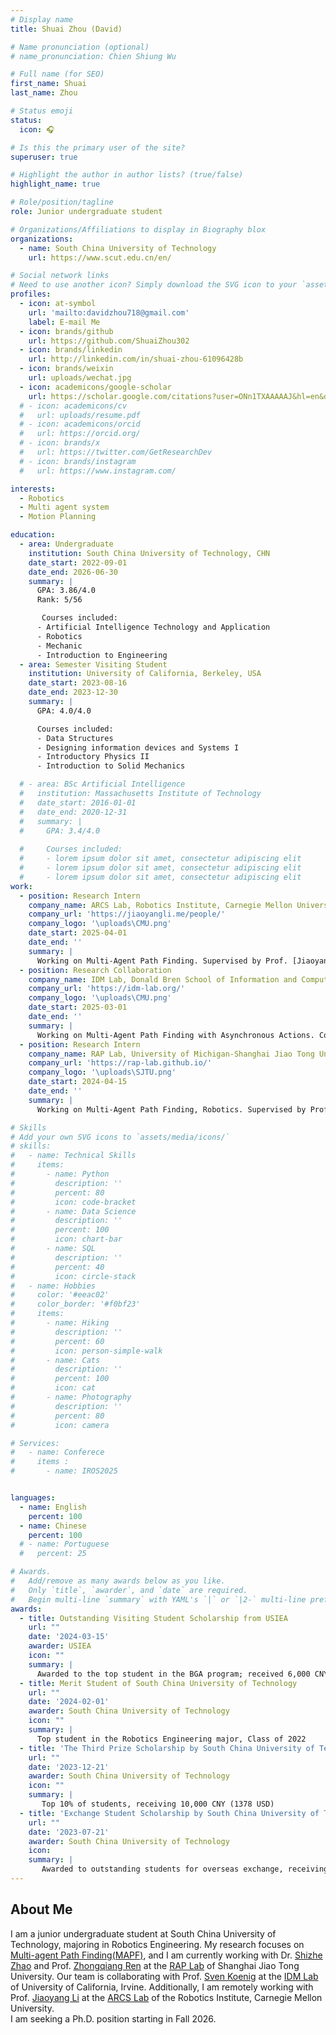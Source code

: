 ```yaml
---
# Display name
title: Shuai Zhou (David)

# Name pronunciation (optional)
# name_pronunciation: Chien Shiung Wu

# Full name (for SEO)
first_name: Shuai
last_name: Zhou

# Status emoji
status:
  icon: 🎧

# Is this the primary user of the site?
superuser: true

# Highlight the author in author lists? (true/false)
highlight_name: true

# Role/position/tagline
role: Junior undergraduate student

# Organizations/Affiliations to display in Biography blox
organizations:
  - name: South China University of Technology
    url: https://www.scut.edu.cn/en/

# Social network links
# Need to use another icon? Simply download the SVG icon to your `assets/media/icons/` folder.
profiles:
  - icon: at-symbol
    url: 'mailto:davidzhou718@gmail.com'
    label: E-mail Me
  - icon: brands/github
    url: https://github.com/ShuaiZhou302
  - icon: brands/linkedin
    url: http://linkedin.com/in/shuai-zhou-61096428b
  - icon: brands/weixin
    url: uploads/wechat.jpg 
  - icon: academicons/google-scholar
    url: https://scholar.google.com/citations?user=ONn1TXAAAAAJ&hl=en&oi=sra   
  # - icon: academicons/cv
  #   url: uploads/resume.pdf   
  # - icon: academicons/orcid
  #   url: https://orcid.org/
  # - icon: brands/x
  #   url: https://twitter.com/GetResearchDev  
  # - icon: brands/instagram
  #   url: https://www.instagram.com/      

interests:
  - Robotics
  - Multi agent system
  - Motion Planning

education:
  - area: Undergraduate
    institution: South China University of Technology, CHN
    date_start: 2022-09-01
    date_end: 2026-06-30
    summary: |
      GPA: 3.86/4.0 
      Rank: 5/56

       Courses included:
      - Artificial Intelligence Technology and Application
      - Robotics
      - Mechanic
      - Introduction to Engineering
  - area: Semester Visiting Student
    institution: University of California, Berkeley, USA
    date_start: 2023-08-16
    date_end: 2023-12-30
    summary: |
      GPA: 4.0/4.0

      Courses included:
      - Data Structures
      - Designing information devices and Systems I
      - Introductory Physics II
      - Introduction to Solid Mechanics

  # - area: BSc Artificial Intelligence
  #   institution: Massachusetts Institute of Technology
  #   date_start: 2016-01-01
  #   date_end: 2020-12-31
  #   summary: |
  #     GPA: 3.4/4.0
      
  #     Courses included:
  #     - lorem ipsum dolor sit amet, consectetur adipiscing elit
  #     - lorem ipsum dolor sit amet, consectetur adipiscing elit
  #     - lorem ipsum dolor sit amet, consectetur adipiscing elit
work:
  - position: Research Intern
    company_name: ARCS Lab, Robotics Institute, Carnegie Mellon University, USA
    company_url: 'https://jiaoyangli.me/people/'
    company_logo: '\uploads\CMU.png'
    date_start: 2025-04-01
    date_end: ''
    summary: |
      Working on Multi-Agent Path Finding. Supervised by Prof. [Jiaoyang Li](https://jiaoyangli.me/).
  - position: Research Collaboration
    company_name: IDM Lab, Donald Bren School of Information and Computer Science, University of California, Irvine, USA
    company_url: 'https://idm-lab.org/'
    company_logo: '\uploads\CMU.png'
    date_start: 2025-03-01
    date_end: ''
    summary: |
      Working on Multi-Agent Path Finding with Asynchronous Actions. Collaborating with Prof. [Sven Koenig](https://idm-lab.org/) via RAP Lab.    
  - position: Research Intern
    company_name: RAP Lab, University of Michigan-Shanghai Jiao Tong University Joint Institut, Shanghai Jiao Tong University
    company_url: 'https://rap-lab.github.io/'
    company_logo: '\uploads\SJTU.png'
    date_start: 2024-04-15
    date_end: ''
    summary: |
      Working on Multi-Agent Path Finding, Robotics. Supervised by Prof. [Zhongqiang Ren](https://rap-lab.github.io/team/zren/). One paper is accepted by AAAI 2025 

# Skills
# Add your own SVG icons to `assets/media/icons/`
# skills:
#   - name: Technical Skills
#     items:
#       - name: Python
#         description: ''
#         percent: 80
#         icon: code-bracket
#       - name: Data Science
#         description: ''
#         percent: 100
#         icon: chart-bar
#       - name: SQL
#         description: ''
#         percent: 40
#         icon: circle-stack
#   - name: Hobbies
#     color: '#eeac02'
#     color_border: '#f0bf23'
#     items:
#       - name: Hiking
#         description: ''
#         percent: 60
#         icon: person-simple-walk
#       - name: Cats
#         description: ''
#         percent: 100
#         icon: cat
#       - name: Photography
#         description: ''
#         percent: 80
#         icon: camera

# Services:
#   - name: Conferece
#     items :
#       - name: IROS2025


languages:
  - name: English
    percent: 100
  - name: Chinese
    percent: 100
  # - name: Portuguese
  #   percent: 25

# Awards.
#   Add/remove as many awards below as you like.
#   Only `title`, `awarder`, and `date` are required.
#   Begin multi-line `summary` with YAML's `|` or `|2-` multi-line prefix and indent 2 spaces below.
awards:
  - title: Outstanding Visiting Student Scholarship from USIEA
    url: ""
    date: '2024-03-15'
    awarder: USIEA
    icon: ""
    summary: |
      Awarded to the top student in the BGA program; received 6,000 CNY (827 USD)
  - title: Merit Student of South China University of Technology
    url: ""
    date: '2024-02-01'
    awarder: South China University of Technology
    icon: ""
    summary: |
      Top student in the Robotics Engineering major, Class of 2022
  - title: 'The Third Prize Scholarship by South China University of Technology'
    url: ""
    date: '2023-12-21'
    awarder: South China University of Technology
    icon: ""
    summary: |
       Top 10% of students, receiving 10,000 CNY (1378 USD)
  - title: 'Exchange Student Scholarship by South China University of Technology'
    url: ""
    date: '2023-07-21'
    awarder: South China University of Technology
    icon: 
    summary: |
       Awarded to outstanding students for overseas exchange, receiving 40,000 CNY (5512 USD)
---
```


## About Me


I am a junior undergraduate student at South China University of Technology, majoring in Robotics Engineering. My research focuses on [Multi-agent Path Finding(MAPF)](https://mapf.info/index.php/Main/Tutorials), and I am currently working with Dr. [Shizhe Zhao](https://eggeek.github.io/) and Prof. [Zhongqiang Ren](https://rap-lab.github.io/team/zren/) at the [RAP Lab](https://rap-lab.github.io/) of Shanghai Jiao Tong University. Our team is collaborating with Prof. [Sven Koenig](https://idm-lab.org/index.html) at the [IDM Lab](https://idm-lab.org/) of University of California, Irvine.
Additionally, I am remotely working with Prof. [Jiaoyang Li](https://jiaoyangli.me/) at the [ARCS Lab](https://www.ri.cmu.edu/robotics-groups/arcs-lab/) of the Robotics Institute, Carnegie Mellon University. <br>
I am seeking a Ph.D. position starting in Fall 2026.
<!-- At present, I am a remote Research intern in RAP-lab, UM-SJTU JI, SJTU. Working on Multi agent path finding(MAPF) and its varients.  <br>
In addition to MAPF and Planning, I am also interested in other areas of Multi Agent System, Operations research, Optimization, Robotics. I believe that only by extensive study can my research horizons are not restricted. If you are willing to discuss with me about any topic related to robotics, please contact me directly.<br> -->
<!-- <font color="red">I am looking for a position for summer and autumn research in 2025!!</font> -->

